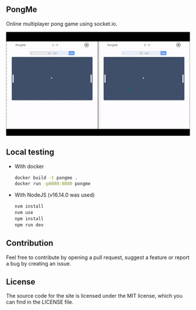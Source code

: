 ## PongMe

Online multiplayer pong game using socket.io.

![demo](./demo.gif)



## Local testing

- With docker
  ```bash
  docker build -t pongme .
  docker run -p8080:8080 pongme
  ```

- With NodeJS (v16.14.0 was used)
  ```bash
  nvm install
  nvm use
  npm install
  npm run dev
  ```



## Contribution

Feel free to contribute by opening a pull request, suggest a feature or report a bug by creating an issue.



## License

The source code for the site is licensed under the MIT license, which you can find in the LICENSE file.
